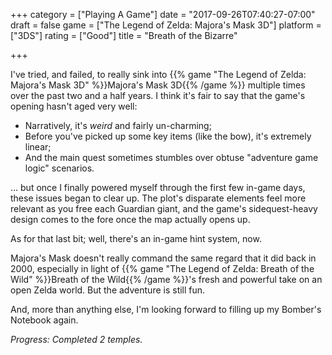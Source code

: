 +++
category = ["Playing A Game"]
date = "2017-09-26T07:40:27-07:00"
draft = false
game = ["The Legend of Zelda: Majora's Mask 3D"]
platform = ["3DS"]
rating = ["Good"]
title = "Breath of the Bizarre"

+++

I've tried, and failed, to really sink into {{% game "The Legend of Zelda: Majora's Mask 3D" %}}Majora's Mask 3D{{% /game %}} multiple times over the past two and a half years.  I think it's fair to say that the game's opening hasn't aged very well:

* Narratively, it's <i>weird</i> and fairly un-charming;
* Before you've picked up some key items (like the bow), it's extremely linear;
* And the main quest sometimes stumbles over obtuse "adventure game logic" scenarios.

... but once I finally powered myself through the first few in-game days, these issues began to clear up.  The plot's disparate elements feel more relevant as you free each Guardian giant, and the game's sidequest-heavy design comes to the fore once the map actually opens up.

As for that last bit; well, there's an in-game hint system, now.

Majora's Mask doesn't really command the same regard that it did back in 2000, especially in light of {{% game "The Legend of Zelda: Breath of the Wild" %}}Breath of the Wild{{% /game %}}'s fresh and powerful take on an open Zelda world.  But the adventure is still fun.

And, more than anything else, I'm looking forward to filling up my Bomber's Notebook again.

<i>Progress: Completed 2 temples.</i>
